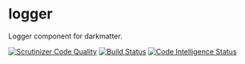 # logger
Logger component for darkmatter.

[![Scrutinizer Code Quality](https://scrutinizer-ci.com/g/elevenone/logger/badges/quality-score.png?b=main)](https://scrutinizer-ci.com/g/elevenone/logger/?branch=main)
[![Build Status](https://scrutinizer-ci.com/g/elevenone/logger/badges/build.png?b=main)](https://scrutinizer-ci.com/g/elevenone/logger/build-status/main)
[![Code Intelligence Status](https://scrutinizer-ci.com/g/elevenone/logger/badges/code-intelligence.svg?b=main)](https://scrutinizer-ci.com/code-intelligence)
